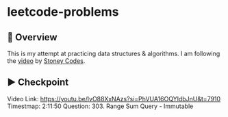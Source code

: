 # leetcode-problems

## 📝 Overview

This is my attempt at practicing data structures & algorithms. I am following the [video](http://youtu.be/lvO88XxNAzs?si=PhVUA16OQYIdbJnU) by [Stoney Codes](https://www.youtube.com/@stoneycodes).


## ▶️ Checkpoint

Video Link: https://youtu.be/lvO88XxNAzs?si=PhVUA16OQYIdbJnU&t=7910
Timestmap: 2:11:50
Question: 303. Range Sum Query - Immutable
